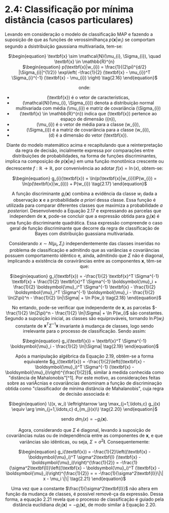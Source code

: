 <style>
    legend {
        font-size: 16px;
    }
    main {
        text-align: justify;
    }
</style>

# 2.4: Classificação por mínima distância (casos particulares)

Levando em consideração o modelo de classificação MAP e fazendo a suposição de que as funções de verossimilhança $\textit{p}(\textbf{x}|w_{i})$ se comportam segundo a dsistribuição gaussiana multivariada, tem-se:

<div align="center">
$\begin{equation}
    \textbf{x} \sim \mathcal{N}(\mu_{i}, \Sigma_{i}), \quad \textbf{x} \in \mathbb{R}^{n}

<div align="center">
$\begin{equation}
    p(\textbf{x}|w_{i}) = \frac{1}{(2\pi)^{d/2} |\Sigma_{i}|^{1/2}} \exp\left( -\frac{1}{2} (\textbf{x} - \mu_{i})^T \Sigma_{i}^{-1} (\textbf{x} - \mu_{i}) \right) \tag{2.16}
\end{equation}$ </div>

onde:
* \(\textbf{x}\) é o vetor de características,
* \(\mathcal{N}(\mu_{i}, \Sigma_{i})\) denota a distribuição normal multivariada com média \(\mu_{i}\) e matriz de covariância \(\Sigma_{i}\)
* \(\textbf{x} \in \mathbb{R}^{n}\) indica que \(\textbf{x}\) pertence ao espaço de dimensão \({n}\),
* \(\mu_{i}\) é o vetor de média para a classe \(w_{i}\),
* \(\Sigma_{i}\) é a matriz de covariância para a classe \(w_{i}\),
* \(d\) é a dimensão do vetor \(\textbf{x}\).

Diante do modelo matemático acima e recapitulando que a reinterpretação da regra de decisão, incialmente expressa por comparações entre distribuições de probabilidades, na forma de funções discriminantes, implica na composição de $p(\textbf{x}|w_{i})$ em uma função monotônica crescente ou decrescente $f:\mathbb{R} \to \mathbb{R}$, por convenivência ao adotar $f(x) = \ln(x)$, obtem-se:

<div align="center">
$\begin{equation}
    g_{i}(\textbf{x}) = \ln(p(\textbf{x}|w_{i}))P(w_{i}) = \ln(p(\textbf{x}|w_{i})) + P(w_{i})  \tag{2.17}
\end{equation}$ </div>

A função discriminante $g_{i}(\textbf{x})$ combina a evidência da classe $w_{i}$ dada a observação $\textbf{x}$ e a probabilidade $\textit{a priori}$ dessa classe. Essa função é utilizada para comparar diferentes classes que maximiza a probabilidade $\textit{a posteriori}$. Desenvolvendo a Equação 2.17 e expressando as parcelas que independem de $\textbf{x}$, pode-se concluir que a expressão obtida para $g_{i}(\textbf{x})$ é uma função discriminante quadrática. Essa expressão compreende o caso geral de função discriminante que decorre da regra de classificação de Bayes com distribuição guassiana multivariada.

Considerando $x \sim N(\mu_i, \Sigma_i)$ independentemente das classes inseridas no problema de classificação e admitindo que as variâncias e covariâncias possuem comportamento idêntico e, ainda, admitindo que $\Sigma$ não é diagonal, implicando a existência de coravirâncias entre as componentes $\textbf{x}$, têm-se que:

<div align="center">
$\begin{equation}
    g_i(\textbf{x}) = -\frac{1}{2} \textbf{x}^T \Sigma^{-1} \textbf{x} + \frac{1}{2} \textbf{x}^T \Sigma^{-1} \boldsymbol{\mu}_i + \frac{1}{2} \boldsymbol{\mu}_i^T \Sigma^{-1} \textbf{x} 
    - \frac{1}{2} \boldsymbol{\mu}_i^T \Sigma^{-1} \boldsymbol{\mu}_i - \frac{1}{2} \ln(2\pi)^n - \frac{1}{2} \ln|\Sigma| + \ln P(w_i)  \tag{2.18}
\end{equation}$ </div>

No entando, pode-se verificar que independente de $\textbf{x}$, as parcelas $- \frac{1}{2} \ln(2\pi)^n - \frac{1}{2} \ln|\Sigma| + \ln P(w_i)$ são constantes. Segundo a suposição inicial, as classes são equiprováveis, tornando $\ln P(w_i)$ constante de $\textbf{x}^T \Sigma^{-1}\textbf{x}$ invariante à mudança de classes, logo sendo irrelevante para o processo de classificação. Sendo assim:

<div align="center">
$\begin{equation}
    g_i(\textbf{x}) = \textbf{x}^T \Sigma^{-1} \boldsymbol{\mu}_i - \frac{1}{2} \ln|\Sigma| \tag{2.19}
\end{equation}$ </div>

Após a manipulação algébrica da Equação 2.19, obtêm-se a forma equivalente $g_i(\textbf{x}) = -\frac{1}{2}\left((\textbf{x} - \boldsymbol{\mu}_i)^T \Sigma^{-1} (\textbf{x} - \boldsymbol{\mu}_i)\right)^{\frac{1}{2}}$, similar à medida conhecida como "distância de Mahalonobis"[^1]. Por este motivo, as considerações feitas sobre as variÂcnias e covariâncias denominam a função de discriminação obtida como "classificador de mínima distância de Mahalanobis", cuja regra de decisão associada é:

<div align="center">
$\begin{equation}
    \((x, w_i) \leftrightarrow \arg \max_{j=1,\ldots,c} g_j(x) \equiv \arg \min_{j=1,\ldots,c} d_{m_j}(x)\) \tag{2.20}
\end{equation}$ </div>

sendo $dm_i(x) = -g_i(\textbf{x})$.

Agora, considerando que $\Sigma$ é diagonal, levando à suposição de covariâncias nulas ou de independência entre as componentes de $\textbf{x}$, e que variâncias são idênticas, ou seja, $\Sigma = \sigma^2\textbf{I}$. Consequentemente:

<div align="center">
$\begin{equation}
    g_i(\textbf{x}) = -\frac{1}{2}\left((\textbf{x} - \boldsymbol{\mu}_i)^T \sigma^2\textbf{I} (\textbf{x} - \boldsymbol{\mu}_i)\right)^{\frac{1}{2}}
    = -\frac{1}{\sigma^2\textbf{I}}\left((\textbf{x} - \boldsymbol{\mu}_i)^T (\textbf{x} - \boldsymbol{\mu}_i)\right)^{\frac{1}{2}} =
    = -\frac{1}{\sigma^2\textbf{I}}\|\| x - \mu_i \|\|
    \tag{2.21}
\end{equation}$ </div>

Uma vez que a constante $\frac{1}{\sigma^2\textbf{I}}$ não altera em função da mudança de classes, é possível removê-ça da expressão. Dessa forma, a equação 2.21 revela que o processo de classificação é guiado pela distância euclidiana $de_{i}(\textbf{x}) = -g_i(\textbf{x})$, de modo similar à Equação 2.20.